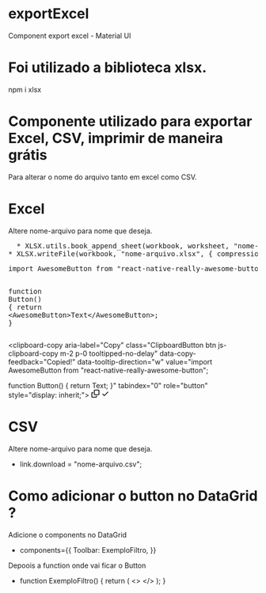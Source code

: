 # exportExcel

Component export excel - Material UI

# Foi utilizado a biblioteca xlsx.

npm i xlsx

# Componente utilizado para exportar Excel, CSV, imprimir de maneira grátis

Para alterar o nome do arquivo tanto em excel como CSV.

# Excel
  Altere nome-arquivo para nome que deseja.
<pre>
  * XLSX.utils.book_append_sheet(workbook, worksheet, "nome-arquivo");
* XLSX.writeFile(workbook, "nome-arquivo.xlsx", { compression: true });
</pre>

<div class="highlight highlight-source-js notranslate position-relative overflow-auto" dir="auto"><pre><span class="pl-k">import</span> <span class="pl-v">AwesomeButton</span> <span class="pl-k">from</span> <span class="pl-s">"react-native-really-awesome-button"</span><span class="pl-kos">;</span>

<span class="pl-k">function</span> <span class="pl-v">Button</span><span class="pl-kos">(</span><span class="pl-kos">)</span> <span class="pl-kos">{</span>
  <span class="pl-k">return</span> <span class="pl-c1">&lt;</span><span class="pl-ent">AwesomeButton</span><span class="pl-c1">&gt;</span>Text<span class="pl-c1">&lt;</span><span class="pl-c1">/</span><span class="pl-ent">AwesomeButton</span><span class="pl-c1">&gt;</span><span class="pl-kos">;</span>
<span class="pl-kos">}</span></pre><div class="zeroclipboard-container position-absolute right-0 top-0">
    <clipboard-copy aria-label="Copy" class="ClipboardButton btn js-clipboard-copy m-2 p-0 tooltipped-no-delay" data-copy-feedback="Copied!" data-tooltip-direction="w" value="import AwesomeButton from &quot;react-native-really-awesome-button&quot;;

function Button() {
  return <AwesomeButton>Text</AwesomeButton>;
}" tabindex="0" role="button" style="display: inherit;">
      <svg aria-hidden="true" height="16" viewBox="0 0 16 16" version="1.1" width="16" data-view-component="true" class="octicon octicon-copy js-clipboard-copy-icon m-2">
    <path d="M0 6.75C0 5.784.784 5 1.75 5h1.5a.75.75 0 0 1 0 1.5h-1.5a.25.25 0 0 0-.25.25v7.5c0 .138.112.25.25.25h7.5a.25.25 0 0 0 .25-.25v-1.5a.75.75 0 0 1 1.5 0v1.5A1.75 1.75 0 0 1 9.25 16h-7.5A1.75 1.75 0 0 1 0 14.25Z"></path><path d="M5 1.75C5 .784 5.784 0 6.75 0h7.5C15.216 0 16 .784 16 1.75v7.5A1.75 1.75 0 0 1 14.25 11h-7.5A1.75 1.75 0 0 1 5 9.25Zm1.75-.25a.25.25 0 0 0-.25.25v7.5c0 .138.112.25.25.25h7.5a.25.25 0 0 0 .25-.25v-7.5a.25.25 0 0 0-.25-.25Z"></path>
</svg>
      <svg aria-hidden="true" height="16" viewBox="0 0 16 16" version="1.1" width="16" data-view-component="true" class="octicon octicon-check js-clipboard-check-icon color-fg-success d-none m-2">
    <path d="M13.78 4.22a.75.75 0 0 1 0 1.06l-7.25 7.25a.75.75 0 0 1-1.06 0L2.22 9.28a.751.751 0 0 1 .018-1.042.751.751 0 0 1 1.042-.018L6 10.94l6.72-6.72a.75.75 0 0 1 1.06 0Z"></path>
</svg>
    </clipboard-copy>
  </div></div>

# CSV
  Altere nome-arquivo para nome que deseja.

* link.download = "nome-arquivo.csv";

# Como adicionar o button no DataGrid ?

Adicione o components no DataGrid

 * components={{
            Toolbar: ExemploFiltro,
          }}

Depoois a function onde vai ficar o Button

* function ExemploFiltro() {
    return (
      <>
         <GridToolbarContainer>
           <ExportButton/>
         </GridToolbarContainer>
      </>
    );
  }


